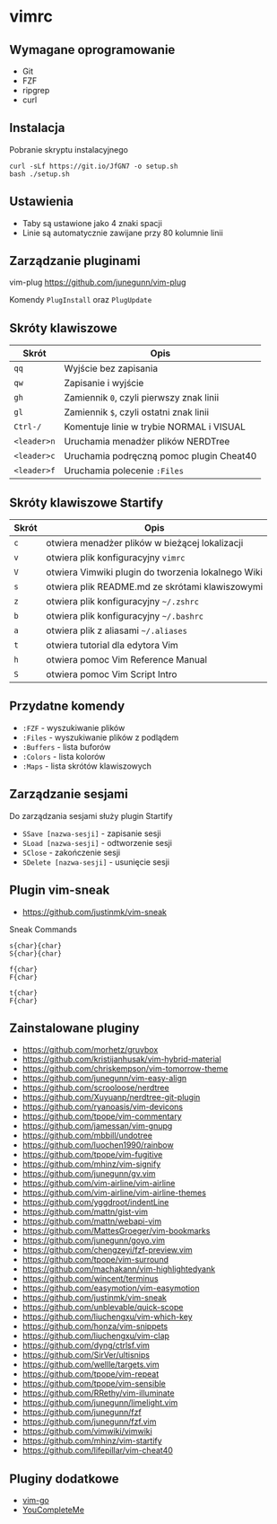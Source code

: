 # vimrc

## Wymagane oprogramowanie

- Git
- FZF
- ripgrep
- curl

## Instalacja

Pobranie skryptu instalacyjnego

```
curl -sLf https://git.io/JfGN7 -o setup.sh
bash ./setup.sh
```

## Ustawienia

- Taby są ustawione jako 4 znaki spacji
- Linie są automatycznie zawijane przy 80 kolumnie linii


## Zarządzanie pluginami

vim-plug https://github.com/junegunn/vim-plug

Komendy `PlugInstall` oraz `PlugUpdate`

## Skróty klawiszowe

| Skrót       | Opis                                     |
|-------------|------------------------------------------|
| `qq`        | Wyjście bez zapisania                    |
| `qw`        | Zapisanie i wyjście                      |
| `gh`        | Zamiennik `0`, czyli pierwszy znak linii |
| `gl`        | Zamiennik `$`, czyli ostatni znak linii  |
| `Ctrl-/`    | Komentuje linie w trybie NORMAL i VISUAL |
| `<leader>n` | Uruchamia menadżer plików NERDTree       |
| `<leader>c` | Uruchamia podręczną pomoc plugin Cheat40 |
| `<leader>f` | Uruchamia polecenie `:Files`             |

## Skróty klawiszowe Startify

| Skrót | Opis                                               |
|-------|----------------------------------------------------|
| `c`   | otwiera menadżer plików w bieżącej lokalizacji     |
| `v`   | otwiera plik konfiguracyjny `vimrc`                |
| `V`   | otwiera Vimwiki plugin do tworzenia lokalnego Wiki |
| `s`   | otwiera plik README.md ze skrótami klawiszowymi    |
| `z`   | otwiera plik konfiguracyjny `~/.zshrc`             |
| `b`   | otwiera plik konfiguracyjny `~/.bashrc`            |
| `a`   | otwiera plik z aliasami `~/.aliases`               |
| `t`   | otwiera tutorial dla edytora Vim                   |
| `h`   | otwiera pomoc Vim Reference Manual                 |
| `S`   | otwiera pomoc Vim Script Intro                     |

## Przydatne komendy

- `:FZF`     - wyszukiwanie plików
- `:Files`   - wyszukiwanie plików z podlądem
- `:Buffers` - lista buforów
- `:Colors`  - lista kolorów
- `:Maps`    - lista skrótów klawiszowych

## Zarządzanie sesjami

Do zarządzania sesjami służy plugin Startify

- `SSave [nazwa-sesji]` - zapisanie sesji
- `SLoad [nazwa-sesji]` - odtworzenie sesji
- `SClose` - zakończenie sesji
- `SDelete [nazwa-sesji]` - usunięcie sesji

## Plugin vim-sneak

- https://github.com/justinmk/vim-sneak

Sneak Commands

```
s{char}{char}
S{char}{char}

f{char}
F{char}

t{char}
F{char}
```

## Zainstalowane pluginy


- https://github.com/morhetz/gruvbox
- https://github.com/kristijanhusak/vim-hybrid-material
- https://github.com/chriskempson/vim-tomorrow-theme
- https://github.com/junegunn/vim-easy-align
- https://github.com/scrooloose/nerdtree
- https://github.com/Xuyuanp/nerdtree-git-plugin
- https://github.com/ryanoasis/vim-devicons
- https://github.com/tpope/vim-commentary
- https://github.com/jamessan/vim-gnupg
- https://github.com/mbbill/undotree
- https://github.com/luochen1990/rainbow
- https://github.com/tpope/vim-fugitive
- https://github.com/mhinz/vim-signify
- https://github.com/junegunn/gv.vim
- https://github.com/vim-airline/vim-airline
- https://github.com/vim-airline/vim-airline-themes
- https://github.com/yggdroot/indentLine
- https://github.com/mattn/gist-vim
- https://github.com/mattn/webapi-vim
- https://github.com/MattesGroeger/vim-bookmarks
- https://github.com/junegunn/goyo.vim
- https://github.com/chengzeyi/fzf-preview.vim
- https://github.com/tpope/vim-surround
- https://github.com/machakann/vim-highlightedyank
- https://github.com/wincent/terminus
- https://github.com/easymotion/vim-easymotion
- https://github.com/justinmk/vim-sneak
- https://github.com/unblevable/quick-scope
- https://github.com/liuchengxu/vim-which-key
- https://github.com/honza/vim-snippets
- https://github.com/liuchengxu/vim-clap
- https://github.com/dyng/ctrlsf.vim
- https://github.com/SirVer/ultisnips
- https://github.com/wellle/targets.vim
- https://github.com/tpope/vim-repeat
- https://github.com/tpope/vim-sensible
- https://github.com/RRethy/vim-illuminate
- https://github.com/junegunn/limelight.vim
- https://github.com/junegunn/fzf
- https://github.com/junegunn/fzf.vim
- https://github.com/vimwiki/vimwiki
- https://github.com/mhinz/vim-startify
- https://github.com/lifepillar/vim-cheat40

## Pluginy dodatkowe

- [vim-go](https://github.com/fatih/vim-go)
- [YouCompleteMe](https://github.com/ycm-core/YouCompleteMe)
